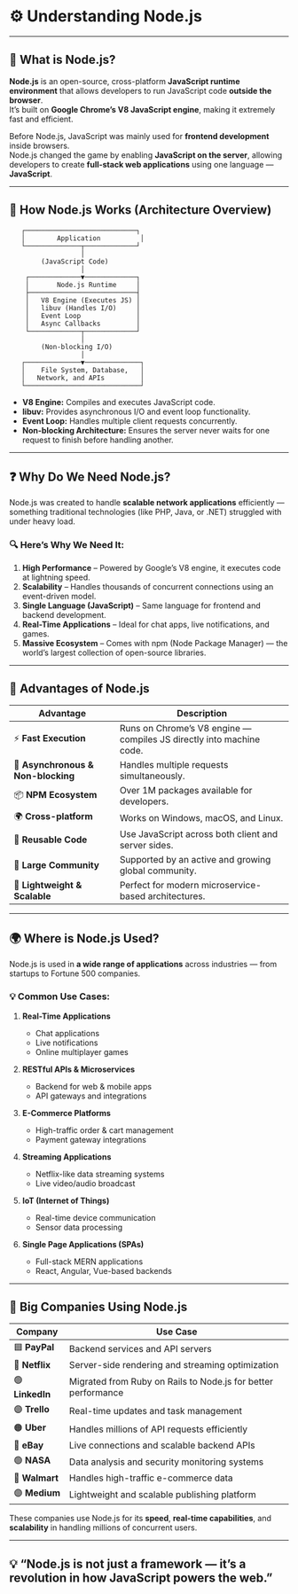 # ⚙️ Understanding Node.js

---

## 🧩 What is Node.js?

**Node.js** is an open-source, cross-platform **JavaScript runtime environment** that allows developers to run JavaScript code **outside the browser**.  
It’s built on **Google Chrome’s V8 JavaScript engine**, making it extremely fast and efficient.

Before Node.js, JavaScript was mainly used for **frontend development** inside browsers.  
Node.js changed the game by enabling **JavaScript on the server**, allowing developers to create **full-stack web applications** using one language — **JavaScript**.

---

## 🧠 How Node.js Works (Architecture Overview)

       ┌────────────────────────────┐
       │        Application          │
       └──────────────┬─────────────┘
                      │
            (JavaScript Code)
                      │
        ┌─────────────▼─────────────┐
        │       Node.js Runtime     │
        ├───────────────────────────┤
        │   V8 Engine (Executes JS) │
        │   libuv (Handles I/O)     │
        │   Event Loop              │
        │   Async Callbacks         │
        └─────────────┬─────────────┘
                      │
            (Non-blocking I/O)
                      │
       ┌──────────────▼──────────────┐
       │    File System, Database,   │
       │   Network, and APIs         │
       └─────────────────────────────┘

- **V8 Engine:** Compiles and executes JavaScript code.  
- **libuv:** Provides asynchronous I/O and event loop functionality.  
- **Event Loop:** Handles multiple client requests concurrently.  
- **Non-blocking Architecture:** Ensures the server never waits for one request to finish before handling another.

---

## ❓ Why Do We Need Node.js?

Node.js was created to handle **scalable network applications** efficiently — something traditional technologies (like PHP, Java, or .NET) struggled with under heavy load.

### 🔍 Here’s Why We Need It:
1. **High Performance** – Powered by Google’s V8 engine, it executes code at lightning speed.  
2. **Scalability** – Handles thousands of concurrent connections using an event-driven model.  
3. **Single Language (JavaScript)** – Same language for frontend and backend development.  
4. **Real-Time Applications** – Ideal for chat apps, live notifications, and games.  
5. **Massive Ecosystem** – Comes with npm (Node Package Manager) — the world’s largest collection of open-source libraries.  

---

## 🚀 Advantages of Node.js

| **Advantage** | **Description** |
|----------------|-----------------|
| ⚡ **Fast Execution** | Runs on Chrome’s V8 engine — compiles JS directly into machine code. |
| 🔁 **Asynchronous & Non-blocking** | Handles multiple requests simultaneously. |
| 📦 **NPM Ecosystem** | Over 1M packages available for developers. |
| 🌍 **Cross-platform** | Works on Windows, macOS, and Linux. |
| 🧱 **Reusable Code** | Use JavaScript across both client and server sides. |
| 🤝 **Large Community** | Supported by an active and growing global community. |
| 🧩 **Lightweight & Scalable** | Perfect for modern microservice-based architectures. |

---

## 🌍 Where is Node.js Used?

Node.js is used in **a wide range of applications** across industries — from startups to Fortune 500 companies.

### 💡 Common Use Cases:
1. **Real-Time Applications**
   - Chat applications  
   - Live notifications  
   - Online multiplayer games  

2. **RESTful APIs & Microservices**
   - Backend for web & mobile apps  
   - API gateways and integrations  

3. **E-Commerce Platforms**
   - High-traffic order & cart management  
   - Payment gateway integrations  

4. **Streaming Applications**
   - Netflix-like data streaming systems  
   - Live video/audio broadcast  

5. **IoT (Internet of Things)**
   - Real-time device communication  
   - Sensor data processing  

6. **Single Page Applications (SPAs)**
   - Full-stack MERN applications  
   - React, Angular, Vue-based backends  

---

## 🏢 Big Companies Using Node.js

| **Company** | **Use Case** |
|--------------|--------------|
| 🟦 **PayPal** | Backend services and API servers |
| 🔴 **Netflix** | Server-side rendering and streaming optimization |
| 🟢 **LinkedIn** | Migrated from Ruby on Rails to Node.js for better performance |
| 🟣 **Trello** | Real-time updates and task management |
| 🟠 **Uber** | Handles millions of API requests efficiently |
| 🔵 **eBay** | Live connections and scalable backend APIs |
| 🟢 **NASA** | Data analysis and security monitoring systems |
| 🔵 **Walmart** | Handles high-traffic e-commerce data |
| 🟣 **Medium** | Lightweight and scalable publishing platform |

These companies use Node.js for its **speed**, **real-time capabilities**, and **scalability** in handling millions of concurrent users.

---

## 💡 “Node.js is not just a framework — it’s a revolution in how JavaScript powers the web.”

